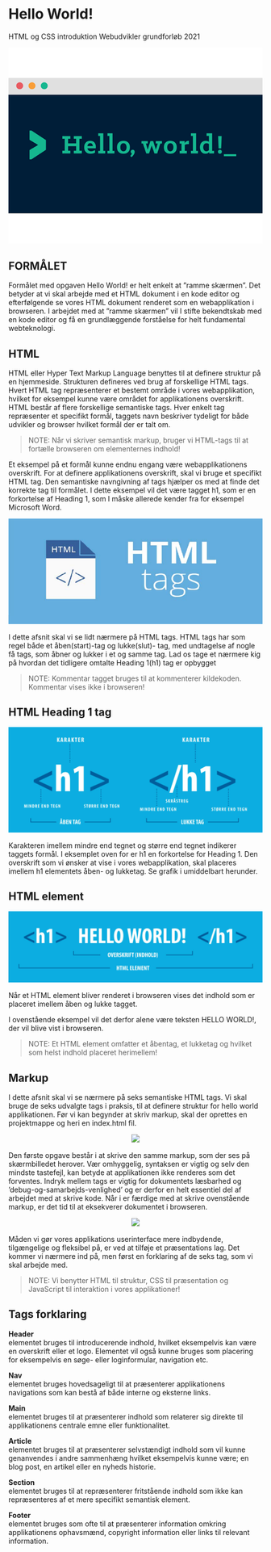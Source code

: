 # Hello World!
HTML og CSS introduktion Webudvikler grundforløb 2021
<p align="center">
  <img src="https://github.com/rts-cmk-opgaver/HelloWorld/blob/main/Media/0_4ty0Adbdg4dsVBo3.png" /><br>
</p>

## FORMÅLET
Formålet med opgaven Hello World! er helt enkelt at ”ramme skærmen”. Det betyder at vi skal arbejde med et HTML dokument i en kode editor og efterfølgende se vores HTML dokument renderet som en webapplikation i browseren. I arbejdet med at ”ramme skærmen” vil I stifte bekendtskab med en kode editor og få en grundlæggende forståelse for helt fundamental webteknologi.

## HTML
HTML eller Hyper Text Markup Language benyttes til at definere struktur på en hjemmeside. Strukturen defineres ved brug af forskellige HTML tags. Hvert HTML tag repræsenterer et bestemt område i vores webapplikation, hvilket for eksempel kunne være området for applikationens overskrift. HTML består af flere forskellige semantiske tags. Hver enkelt tag repræsenter et specifikt formål, taggets navn beskriver tydeligt for både udvikler og browser hvilket formål der er talt om.

> NOTE: Når vi skriver semantisk markup, bruger vi HTML-tags til at fortælle browseren om elementernes indhold!

Et eksempel på et formål kunne endnu engang være webapplikationens overskrift. For at definere applikationens overskrift, skal vi bruge et specifikt HTML tag. Den semantiske navngivning af tags hjælper os med at finde det korrekte tag til formålet. I dette eksempel vil det være tagget h1, som er en forkortelse af Heading 1, som I måske allerede kender fra for eksempel Microsoft Word.
  
  
<p align="center">
  <img src="https://github.com/rts-cmk-opgaver/HelloWorld/blob/main/Media/HTMLTags.jpg" /><br>
</p>
  
  
I dette afsnit skal vi se lidt nærmere på HTML tags. HTML tags har som regel både et åben(start)-tag og lukke(slut)- tag, med undtagelse af nogle få tags, som åbner og lukker i et og samme tag. Lad os tage et nærmere kig på hvordan det tidligere omtalte Heading 1(h1) tag er opbygget

> NOTE: <!-- … --> Kommentar tagget bruges til at kommenterer kildekoden. Kommentar vises ikke i browseren!

## HTML Heading 1 tag

<p align="center">
  <img src="https://github.com/rts-cmk-opgaver/HelloWorld/blob/main/Media/Heading.jpg" /><br>
</p>

Karakteren imellem mindre end tegnet og større end tegnet indikerer taggets formål. I eksemplet oven for er h1 en forkortelse for Heading 1. Den overskrift som vi ønsker at vise i vores webapplikation, skal placeres imellem h1 elementets åben- og lukketag. Se grafik i umiddelbart herunder.

## HTML element

<p align="center">
  <img src="https://github.com/rts-cmk-opgaver/HelloWorld/blob/main/Media/HTMLElement.jpg" /><br>
</p>

Når et HTML element bliver renderet i browseren vises det indhold som er placeret imellem åben og lukke tagget.

I ovenstående eksempel vil det derfor alene være teksten HELLO WORLD!, der vil blive vist i browseren.

> NOTE: Et HTML element omfatter et åbentag, et lukketag og hvilket som helst indhold placeret herimellem!

## Markup

I dette afsnit skal vi se nærmere på seks semantiske HTML tags. Vi skal bruge de seks udvalgte tags i praksis, til at definere struktur for hello world applikationen. Før vi kan begynder at skriv markup, skal der oprettes en projektmappe og heri en index.html fil.

<p align="center">
  <img src="https://github.com/rts-cmk-opgaver/HelloWorld/blob/main/Media/sas.jpg" /><br>
</p>

Den første opgave består i at skrive den samme markup, som der
ses på skærmbilledet herover. Vær omhyggelig, syntaksen er vigtig og selv den mindste tastefejl, kan betyde at applikationen ikke
renderes som det forventes. Indryk mellem tags er vigtig for dokumentets læsbarhed og ’debug-og-samarbejds-venlighed’ og er derfor en helt essentiel del af arbejdet med at skrive kode. Når i er færdige med at skrive ovenstående markup, er det tid til at eksekverer dokumentet i browseren.

<p align="center">
  <img src="https://github.com/rts-cmk-opgaver/HelloWorld/blob/main/Media/sas.jpg" /><br>
</p>

Måden vi gør vores applikations userinterface mere indbydende, tilgængelige og fleksibel på, er ved at tilføje et præsentations lag. Det kommer vi nærmere ind på, men først en forklaring af de seks tag, som vi skal arbejde med.

> NOTE: Vi benytter HTML til struktur, CSS til præsentation og JavaScript til interaktion i vores applikationer!

## Tags forklaring

**Header**   
elementet bruges til introducerende indhold, hvilket eksempelvis kan være en overskrift eller et logo. Elementet vil også kunne bruges som placering for eksempelvis en søge- eller loginformular, navigation etc.

**Nav**   
elementet bruges hovedsageligt til at præsenterer applikationens navigations som kan bestå af både interne og eksterne links.

**Main**   
elementet bruges til at præsenterer indhold som relaterer sig direkte til applikationens centrale emne eller funktionalitet.

**Article**   
elementet bruges til at præsenterer selvstændigt indhold som vil kunne genanvendes i andre sammenhæng hvilket eksempelvis kunne være; en blog post, en artikel eller en nyheds historie.

**Section**   
elementet bruges til at repræsenterer fritstående indhold som ikke kan repræsenteres af et mere specifikt semantisk element.

**Footer**   
elementet bruges som ofte til at præsenterer information omkring applikationens ophavsmænd, copyright information eller links til relevant information.
